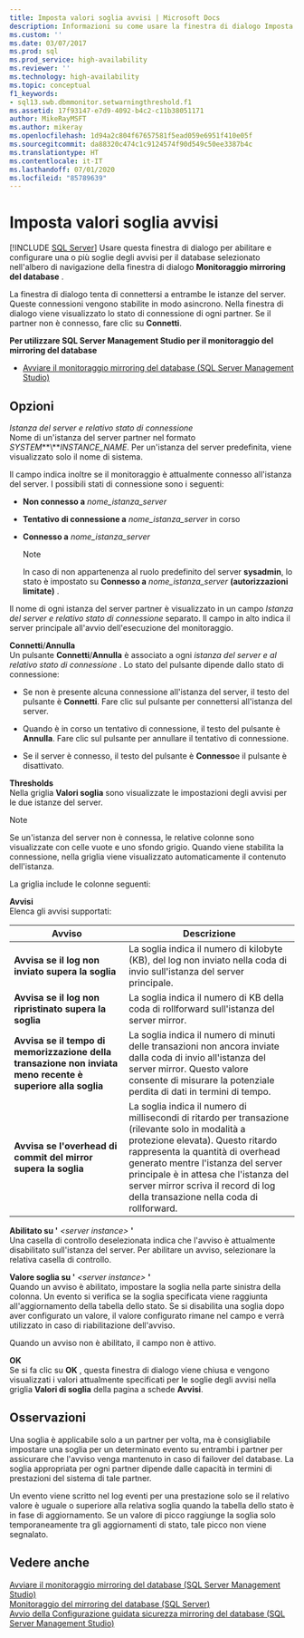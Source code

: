 ```yaml
---
title: Imposta valori soglia avvisi | Microsoft Docs
description: Informazioni su come usare la finestra di dialogo Imposta valori di soglia avvisi per abilitare e configurare soglie di avviso per i database con mirroring selezionati in SQL Server.
ms.custom: ''
ms.date: 03/07/2017
ms.prod: sql
ms.prod_service: high-availability
ms.reviewer: ''
ms.technology: high-availability
ms.topic: conceptual
f1_keywords:
- sql13.swb.dbmmonitor.setwarningthreshold.f1
ms.assetid: 17f93147-e7d9-4092-b4c2-c11b38051171
author: MikeRayMSFT
ms.author: mikeray
ms.openlocfilehash: 1d94a2c804f67657581f5ead059e6951f410e05f
ms.sourcegitcommit: da88320c474c1c9124574f90d549c50ee3387b4c
ms.translationtype: HT
ms.contentlocale: it-IT
ms.lasthandoff: 07/01/2020
ms.locfileid: "85789639"
---
```

# <a name="set-warning-thresholds"></a>Imposta valori soglia avvisi
 [!INCLUDE [SQL Server](../../includes/applies-to-version/sqlserver.md)]
  Usare questa finestra di dialogo per abilitare e configurare una o più soglie degli avvisi per il database selezionato nell'albero di navigazione della finestra di dialogo **Monitoraggio mirroring del database** .  
  
 La finestra di dialogo tenta di connettersi a entrambe le istanze del server. Queste connessioni vengono stabilite in modo asincrono. Nella finestra di dialogo viene visualizzato lo stato di connessione di ogni partner. Se il partner non è connesso, fare clic su **Connetti**.  
  
 **Per utilizzare SQL Server Management Studio per il monitoraggio del mirroring del database**  
  
-   [Avviare il monitoraggio mirroring del database &#40;SQL Server Management Studio&#41;](../../database-engine/database-mirroring/start-database-mirroring-monitor-sql-server-management-studio.md)  
  
## <a name="options"></a>Opzioni  
 *Istanza del server e relativo stato di connessione*  
 Nome di un'istanza del server partner nel formato *SYSTEM***\\***INSTANCE_NAME*. Per un'istanza del server predefinita, viene visualizzato solo il nome di sistema.  
  
 Il campo indica inoltre se il monitoraggio è attualmente connesso all'istanza del server. I possibili stati di connessione sono i seguenti:  
  
-   **Non connesso a** *nome_istanza_server*  
  
-   **Tentativo di connessione a** *nome_istanza_server* in corso  
  
-   **Connesso a** *nome_istanza_server*  
  
    > [!NOTE]  
    >  In caso di non appartenenza al ruolo predefinito del server **sysadmin**, lo stato è impostato su **Connesso a** *nome_istanza_server* **(autorizzazioni limitate)** .  
  
 Il nome di ogni istanza del server partner è visualizzato in un campo *Istanza del server e relativo stato di connessione* separato. Il campo in alto indica il server principale all'avvio dell'esecuzione del monitoraggio.  
  
 **Connetti**/**Annulla**  
 Un pulsante **Connetti**/**Annulla** è associato a ogni *istanza del server e al relativo stato di connessione* . Lo stato del pulsante dipende dallo stato di connessione:  
  
-   Se non è presente alcuna connessione all'istanza del server, il testo del pulsante è **Connetti**. Fare clic sul pulsante per connettersi all'istanza del server.  
  
-   Quando è in corso un tentativo di connessione, il testo del pulsante è **Annulla**. Fare clic sul pulsante per annullare il tentativo di connessione.  
  
-   Se il server è connesso, il testo del pulsante è **Connesso**e il pulsante è disattivato.  
  
 **Thresholds**  
 Nella griglia **Valori soglia** sono visualizzate le impostazioni degli avvisi per le due istanze del server.  
  
> [!NOTE]  
>  Se un'istanza del server non è connessa, le relative colonne sono visualizzate con celle vuote e uno sfondo grigio. Quando viene stabilita la connessione, nella griglia viene visualizzato automaticamente il contenuto dell'istanza.  
  
 La griglia include le colonne seguenti:  
  
 **Avvisi**  
 Elenca gli avvisi supportati:  
  
|Avviso|Descrizione|  
|-------------|-----------------|  
|**Avvisa se il log non inviato supera la soglia**|La soglia indica il numero di kilobyte (KB), del log non inviato nella coda di invio sull'istanza del server principale.|  
|**Avvisa se il log non ripristinato supera la soglia**|La soglia indica il numero di KB della coda di rollforward sull'istanza del server mirror.|  
|**Avvisa se il tempo di memorizzazione della transazione non inviata meno recente è superiore alla soglia**|La soglia indica il numero di minuti delle transazioni non ancora inviate dalla coda di invio all'istanza del server mirror. Questo valore consente di misurare la potenziale perdita di dati in termini di tempo.|  
|**Avvisa se l'overhead di commit del mirror supera la soglia**|La soglia indica il numero di millisecondi di ritardo per transazione (rilevante solo in modalità a protezione elevata). Questo ritardo rappresenta la quantità di overhead generato mentre l'istanza del server principale è in attesa che l'istanza del server mirror scriva il record di log della transazione nella coda di rollforward.|  
  
 **Abilitato su '** *\<server instance>* **'**  
 Una casella di controllo deselezionata indica che l'avviso è attualmente disabilitato sull'istanza del server. Per abilitare un avviso, selezionare la relativa casella di controllo.  
  
 **Valore soglia su '** *\<server instance>* **'**  
 Quando un avviso è abilitato, impostare la soglia nella parte sinistra della colonna. Un evento si verifica se la soglia specificata viene raggiunta all'aggiornamento della tabella dello stato. Se si disabilita una soglia dopo aver configurato un valore, il valore configurato rimane nel campo e verrà utilizzato in caso di riabilitazione dell'avviso.  
  
 Quando un avviso non è abilitato, il campo non è attivo.  
  
 **OK**  
 Se si fa clic su **OK** , questa finestra di dialogo viene chiusa e vengono visualizzati i valori attualmente specificati per le soglie degli avvisi nella griglia **Valori di soglia** della pagina a schede **Avvisi**.  
  
## <a name="remarks"></a>Osservazioni  
 Una soglia è applicabile solo a un partner per volta, ma è consigliabile impostare una soglia per un determinato evento su entrambi i partner per assicurare che l'avviso venga mantenuto in caso di failover del database. La soglia appropriata per ogni partner dipende dalle capacità in termini di prestazioni del sistema di tale partner.  
  
 Un evento viene scritto nel log eventi per una prestazione solo se il relativo valore è uguale o superiore alla relativa soglia quando la tabella dello stato è in fase di aggiornamento. Se un valore di picco raggiunge la soglia solo temporaneamente tra gli aggiornamenti di stato, tale picco non viene segnalato.  
  
## <a name="see-also"></a>Vedere anche  
 [Avviare il monitoraggio mirroring del database &#40;SQL Server Management Studio&#41;](../../database-engine/database-mirroring/start-database-mirroring-monitor-sql-server-management-studio.md)   
 [Monitoraggio del mirroring del database &#40;SQL Server&#41;](../../database-engine/database-mirroring/monitoring-database-mirroring-sql-server.md)   
 [Avvio della Configurazione guidata sicurezza mirroring del database &#40;SQL Server Management Studio&#41;](../../database-engine/database-mirroring/start-the-configuring-database-mirroring-security-wizard.md)  
  
  
